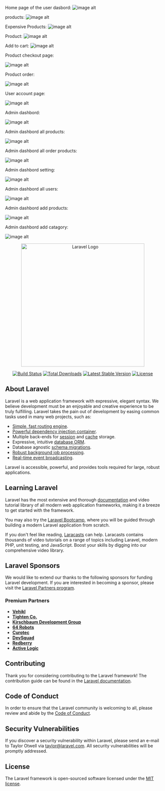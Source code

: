 
Home page of the user dasbord:
![image alt](https://github.com/sujitsamanta/Watch_Shop/blob/main/public/images/github_banner/Screenshot%202025-10-26%20102950.png?raw=true)


products:
![image alt](https://github.com/sujitsamanta/Watch_Shop/blob/main/public/images/github_banner/Screenshot%202025-10-26%20103019.png?raw=true)




Expensive Products:
![image alt](https://github.com/sujitsamanta/Watch_Shop/blob/main/public/images/github_banner/Screenshot%202025-10-26%20103034.png?raw=true)


Product:
![image alt](https://github.com/sujitsamanta/Watch_Shop/blob/main/public/images/github_banner/Screenshot%202025-10-26%20103111.png?raw=true)



Add to cart:
![image alt](https://github.com/sujitsamanta/Watch_Shop/blob/main/public/images/github_banner/Screenshot%202025-10-26%20103159.png?raw=true)




Product checkout page:

![image alt](https://github.com/sujitsamanta/Watch_Shop/blob/main/public/images/github_banner/Screenshot%202025-10-26%20103212.png?raw=true)


Product order:

![image alt](https://github.com/sujitsamanta/Watch_Shop/blob/main/public/images/github_banner/Screenshot%202025-10-26%20103301.png?raw=true)


User account page:

![image alt](https://github.com/sujitsamanta/Watch_Shop/blob/main/public/images/github_banner/Screenshot%202025-10-26%20103236.png?raw=true)


Admin dashbord:

![image alt](https://github.com/sujitsamanta/Watch_Shop/blob/main/public/images/github_banner/Screenshot%202025-10-26%20103425.png?raw=true)


Admin dashbord all products:

![image alt](https://github.com/sujitsamanta/Watch_Shop/blob/main/public/images/github_banner/Screenshot%202025-10-26%20103439.png?raw=true)


Admin dashbord all order products:

![image alt](https://github.com/sujitsamanta/Watch_Shop/blob/main/public/images/github_banner/Screenshot%202025-10-26%20103450.png?raw=true)


Admin dashbord setting:

![image alt](https://github.com/sujitsamanta/Watch_Shop/blob/main/public/images/github_banner/Screenshot%202025-10-26%20103502.png?raw=true)


Admin dashbord all users:

![image alt](https://github.com/sujitsamanta/Watch_Shop/blob/main/public/images/github_banner/Screenshot%202025-10-26%20103515.png?raw=true)


Admin dashbord add products:

![image alt](https://github.com/sujitsamanta/Watch_Shop/blob/main/public/images/github_banner/Screenshot%202025-10-26%20103527.png?raw=true)


Admin dashbord add catagory:

![image alt](https://github.com/sujitsamanta/Watch_Shop/blob/main/public/images/github_banner/Screenshot%202025-10-26%20103537.png?raw=true)



<p align="center"><a href="https://laravel.com" target="_blank"><img src="https://raw.githubusercontent.com/laravel/art/master/logo-lockup/5%20SVG/2%20CMYK/1%20Full%20Color/laravel-logolockup-cmyk-red.svg" width="400" alt="Laravel Logo"></a></p>

<p align="center">
<a href="https://github.com/laravel/framework/actions"><img src="https://github.com/laravel/framework/workflows/tests/badge.svg" alt="Build Status"></a>
<a href="https://packagist.org/packages/laravel/framework"><img src="https://img.shields.io/packagist/dt/laravel/framework" alt="Total Downloads"></a>
<a href="https://packagist.org/packages/laravel/framework"><img src="https://img.shields.io/packagist/v/laravel/framework" alt="Latest Stable Version"></a>
<a href="https://packagist.org/packages/laravel/framework"><img src="https://img.shields.io/packagist/l/laravel/framework" alt="License"></a>
</p>

## About Laravel

Laravel is a web application framework with expressive, elegant syntax. We believe development must be an enjoyable and creative experience to be truly fulfilling. Laravel takes the pain out of development by easing common tasks used in many web projects, such as:

- [Simple, fast routing engine](https://laravel.com/docs/routing).
- [Powerful dependency injection container](https://laravel.com/docs/container).
- Multiple back-ends for [session](https://laravel.com/docs/session) and [cache](https://laravel.com/docs/cache) storage.
- Expressive, intuitive [database ORM](https://laravel.com/docs/eloquent).
- Database agnostic [schema migrations](https://laravel.com/docs/migrations).
- [Robust background job processing](https://laravel.com/docs/queues).
- [Real-time event broadcasting](https://laravel.com/docs/broadcasting).

Laravel is accessible, powerful, and provides tools required for large, robust applications.

## Learning Laravel

Laravel has the most extensive and thorough [documentation](https://laravel.com/docs) and video tutorial library of all modern web application frameworks, making it a breeze to get started with the framework.

You may also try the [Laravel Bootcamp](https://bootcamp.laravel.com), where you will be guided through building a modern Laravel application from scratch.

If you don't feel like reading, [Laracasts](https://laracasts.com) can help. Laracasts contains thousands of video tutorials on a range of topics including Laravel, modern PHP, unit testing, and JavaScript. Boost your skills by digging into our comprehensive video library.

## Laravel Sponsors

We would like to extend our thanks to the following sponsors for funding Laravel development. If you are interested in becoming a sponsor, please visit the [Laravel Partners program](https://partners.laravel.com).

### Premium Partners

- **[Vehikl](https://vehikl.com)**
- **[Tighten Co.](https://tighten.co)**
- **[Kirschbaum Development Group](https://kirschbaumdevelopment.com)**
- **[64 Robots](https://64robots.com)**
- **[Curotec](https://www.curotec.com/services/technologies/laravel)**
- **[DevSquad](https://devsquad.com/hire-laravel-developers)**
- **[Redberry](https://redberry.international/laravel-development)**
- **[Active Logic](https://activelogic.com)**

## Contributing

Thank you for considering contributing to the Laravel framework! The contribution guide can be found in the [Laravel documentation](https://laravel.com/docs/contributions).

## Code of Conduct

In order to ensure that the Laravel community is welcoming to all, please review and abide by the [Code of Conduct](https://laravel.com/docs/contributions#code-of-conduct).

## Security Vulnerabilities

If you discover a security vulnerability within Laravel, please send an e-mail to Taylor Otwell via [taylor@laravel.com](mailto:taylor@laravel.com). All security vulnerabilities will be promptly addressed.

## License

The Laravel framework is open-sourced software licensed under the [MIT license](https://opensource.org/licenses/MIT).
